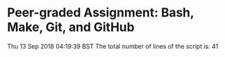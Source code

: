 # Peer-graded Assignment: Bash, Make, Git, and GitHub
Thu 13 Sep 2018 04:19:39 BST
The total number of lines of the script is:
41
